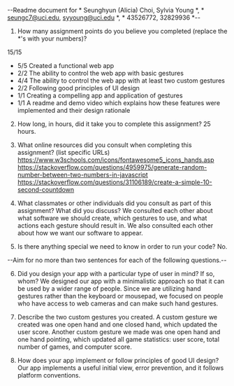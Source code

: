--Readme document for * Seunghyun (Alicia) Choi, Sylvia Young *, * seungc7@uci.edu, syyoung@uci.edu *, * 43526772, 32829936 *--

1. How many assignment points do you believe you completed (replace the *'s with your numbers)?

15/15
- 5/5 Created a functional web app
- 2/2 The ability to control the web app with basic gestures
- 4/4 The ability to control the web app with at least two custom gestures
- 2/2 Following good principles of UI design
- 1/1 Creating a compelling app and application of gestures
- 1/1 A readme and demo video which explains how these features were implemented and their design rationale

2. How long, in hours, did it take you to complete this assignment?
25 hours.


3. What online resources did you consult when completing this assignment? (list specific URLs)
https://www.w3schools.com/icons/fontawesome5_icons_hands.asp
https://stackoverflow.com/questions/4959975/generate-random-number-between-two-numbers-in-javascript
https://stackoverflow.com/questions/31106189/create-a-simple-10-second-countdown


4. What classmates or other individuals did you consult as part of this assignment? What did you discuss?
We consulted each other about what software we should create, which gestures to use, and what actions each gesture should result in. We also consulted each other about how we want our software to appear.


5. Is there anything special we need to know in order to run your code?
No.


--Aim for no more than two sentences for each of the following questions.--


6. Did you design your app with a particular type of user in mind? If so, whom?
We designed our app with a minimalistic approach so that it can be used by a wider range of people. Since we are utilizing hand gestures rather than the keyboard or mousepad, we focused on people who have access to web cameras and can make such hand gestures.

7. Describe the two custom gestures you created.
A custom gesture we created was one open hand and one closed hand, which updated the user score. Another custom gesture we made was one open hand and one hand pointing, which updated all game statistics: user score, total number of games, and computer score.

8. How does your app implement or follow principles of good UI design?
Our app implements a useful initial view, error prevention, and it follows platform conventions.